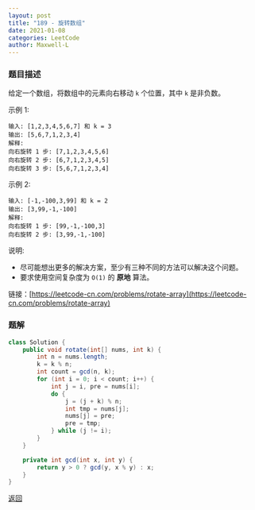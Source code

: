 ```yaml
---
layout: post
title: "189 - 旋转数组"
date: 2021-01-08
categories: LeetCode
author: Maxwell-L
---
```


### **题目描述**
给定一个数组，将数组中的元素向右移动 `k` 个位置，其中 `k` 是非负数。

示例 1:
```
输入: [1,2,3,4,5,6,7] 和 k = 3
输出: [5,6,7,1,2,3,4]
解释:
向右旋转 1 步: [7,1,2,3,4,5,6]
向右旋转 2 步: [6,7,1,2,3,4,5]
向右旋转 3 步: [5,6,7,1,2,3,4]
```
示例 2:
```
输入: [-1,-100,3,99] 和 k = 2
输出: [3,99,-1,-100]
解释: 
向右旋转 1 步: [99,-1,-100,3]
向右旋转 2 步: [3,99,-1,-100]
```

说明:
* 尽可能想出更多的解决方案，至少有三种不同的方法可以解决这个问题。
* 要求使用空间复杂度为 `O(1)` 的 **原地** 算法。


链接：[https://leetcode-cn.com/problems/rotate-array](https://leetcode-cn.com/problems/rotate-array)



### **题解**
``` java
class Solution {
    public void rotate(int[] nums, int k) {
        int n = nums.length;
        k = k % n;
        int count = gcd(n, k);
        for (int i = 0; i < count; i++) {
            int j = i, pre = nums[i];
            do {
                j = (j + k) % n;
                int tmp = nums[j];
                nums[j] = pre;
                pre = tmp;
            } while (j != i);
        }
    }

    private int gcd(int x, int y) {
        return y > 0 ? gcd(y, x % y) : x;
    }
}
```

[返回](https://maxwell-blog.cn/leetcode/2020/10/08/leetcode.html)